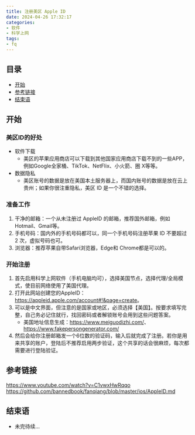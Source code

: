 ```yaml
---
title: 注册美区 Apple ID
date: 2024-04-26 17:32:17
categories:
- 软件
- 科学上网
tags:
- fq
---
```


## 目录

- [开始](#开始)
- [参考链接](#参考链接)
- [结束语](#结束语)

## 开始

### 美区ID的好处

- 软件下载
  - 美区的苹果应用商店可以下载到其他国家应用商店下载不到的一些APP，例如Google全家桶、TikTok、NetFlix、小火箭、圈 X等等。
- 数据隐私
  - 美区账号的数据是放在美国本土服务器上，而国内账号的数据是放在云上贵州；如果你很注重隐私，美区 ID 是一个不错的选择。

### 准备工作

1. 干净的邮箱：一个从未注册过 AppleID 的邮箱，推荐国外邮箱，例如Hotmail、Gmail等。
2. 手机号码：国内外的手机号码都可以，同一个手机号码注册苹果 ID 不要超过 2 次，虚拟号码也可。
3. 浏览器：推荐苹果自带Safari浏览器，Edge和 Chrome都是可以的。

### 开始注册

1. 首先启用科学上网软件（手机电脑均可），选择美国节点，选择代理/全局模式，使目前网络使用了美国代理。
2. 打开此网站创建您的AppleID：<https://appleid.apple.com/account#!&page=create>。
3. 可以是中文界面，但注意的是国家或地区，必须选择【美国】。按要求填写完整，自己务必记住就行，找回密码或者解锁账号会用到这些问题答案。
    - 美国地址信息生成：<https://www.meiguodizhi.com/>、<https://www.fakepersongenerator.com/>
4. 然后会给你注册邮箱发一个6位数的验证码，输入后就完成了注册。若你是用来共享的账户，登陆后不推荐启用两步验证，这个共享的话会很麻烦，每次都需要进行登陆验证。


## 参考链接

<https://www.youtube.com/watch?v=C1vwxHwRqqo>
<https://github.com/bannedbook/fanqiang/blob/master/ios/AppleID.md>

## 结束语

- 未完待续...